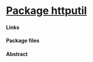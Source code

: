 # [Package httputil](https://golang.org/pkg/net/http/httputil/)

#### Links
#### Package files
#### Abstract

